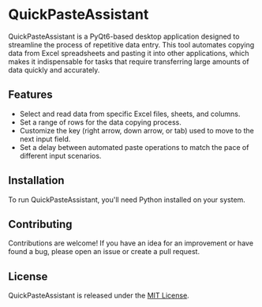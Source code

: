 # QuickPasteAssistant

QuickPasteAssistant is a PyQt6-based desktop application designed to streamline the process of repetitive data entry. This tool automates copying data from Excel spreadsheets and pasting it into other applications, which makes it indispensable for tasks that require transferring large amounts of data quickly and accurately.

## Features

- Select and read data from specific Excel files, sheets, and columns.
- Set a range of rows for the data copying process.
- Customize the key (right arrow, down arrow, or tab) used to move to the next input field.
- Set a delay between automated paste operations to match the pace of different input scenarios.

## Installation

To run QuickPasteAssistant, you'll need Python installed on your system. 

## Contributing
Contributions are welcome! If you have an idea for an improvement or have found a bug, please open an issue or create a pull request.

## License
QuickPasteAssistant is released under the [MIT License](https://www.mit-license.org/).
